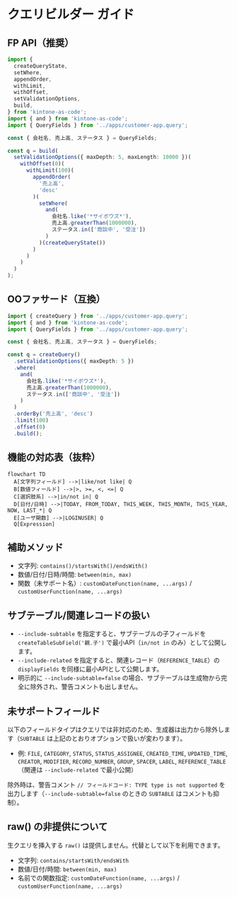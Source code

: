 # クエリビルダー ガイド

## FP API（推奨）

```ts
import {
  createQueryState,
  setWhere,
  appendOrder,
  withLimit,
  withOffset,
  setValidationOptions,
  build,
} from 'kintone-as-code';
import { and } from 'kintone-as-code';
import { QueryFields } from '../apps/customer-app.query';

const { 会社名, 売上高, ステータス } = QueryFields;

const q = build(
  setValidationOptions({ maxDepth: 5, maxLength: 10000 })(
    withOffset(0)(
      withLimit(100)(
        appendOrder(
          '売上高',
          'desc'
        )(
          setWhere(
            and(
              会社名.like('*サイボウズ*'),
              売上高.greaterThan(1000000),
              ステータス.in(['商談中', '受注'])
            )
          )(createQueryState())
        )
      )
    )
  )
);
```

## OOファサード（互換）

```ts
import { createQuery } from '../apps/customer-app.query';
import { and } from 'kintone-as-code';
import { QueryFields } from '../apps/customer-app.query';

const { 会社名, 売上高, ステータス } = QueryFields;

const q = createQuery()
  .setValidationOptions({ maxDepth: 5 })
  .where(
    and(
      会社名.like('*サイボウズ*'),
      売上高.greaterThan(1000000),
      ステータス.in(['商談中', '受注'])
    )
  )
  .orderBy('売上高', 'desc')
  .limit(100)
  .offset(0)
  .build();
```

## 機能の対応表（抜粋）

```mermaid
flowchart TD
  A[文字列フィールド] -->|like/not like| Q
  B[数値フィールド] -->|>, >=, <, <=| Q
  C[選択肢系] -->|in/not in| Q
  D[日付/日時] -->|TODAY, FROM_TODAY, THIS_WEEK, THIS_MONTH, THIS_YEAR, NOW, LAST_*| Q
  E[ユーザ関数] -->|LOGINUSER| Q
  Q[Expression]
```

## 補助メソッド

- 文字列: `contains()/startsWith()/endsWith()`
- 数値/日付/日時/時間: `between(min, max)`
- 関数（未サポート名）: `customDateFunction(name, ...args)` / `customUserFunction(name, ...args)`

## サブテーブル/関連レコードの扱い

- `--include-subtable` を指定すると、サブテーブルの子フィールドを `createTableSubField('親.子')` で最小API（`in/not in` のみ）として公開します。
- `--include-related` を指定すると、関連レコード（`REFERENCE_TABLE`）の `displayFields` を同様に最小APIとして公開します。
- 明示的に `--include-subtable=false` の場合、サブテーブルは生成物から完全に除外され、警告コメントも出しません。

## 未サポートフィールド

以下のフィールドタイプはクエリでは非対応のため、生成器は出力から除外します（`SUBTABLE` は上記のとおりオプションで扱いが変わります）。

- 例: `FILE`, `CATEGORY`, `STATUS`, `STATUS_ASSIGNEE`, `CREATED_TIME`, `UPDATED_TIME`, `CREATOR`, `MODIFIER`, `RECORD_NUMBER`, `GROUP`, `SPACER`, `LABEL`, `REFERENCE_TABLE`（関連は `--include-related` で最小公開）

除外時は、警告コメント `// フィールドコード: TYPE type is not supported` を出力します（`--include-subtable=false` のときの `SUBTABLE` はコメントも抑制）。

## raw() の非提供について

生クエリを挿入する `raw()` は提供しません。代替として以下を利用できます。

- 文字列: `contains/startsWith/endsWith`
- 数値/日付/時間: `between(min, max)`
- 名前での関数指定: `customDateFunction(name, ...args)` / `customUserFunction(name, ...args)`

